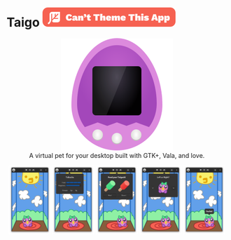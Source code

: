 <h1> Taigo <img src="https://raw.githubusercontent.com/Appadeia/taigo/master/notheming.svg?sanitize=true" alt="Can't Theme This App"/> </h1>
<p align="center">
  <img src="https://raw.githubusercontent.com/Appadeia/taigo/master/data/me.appadeia.Taigo.svg?sanitize=true" alt="Taigo"/>
  <br>
  A virtual pet for your desktop built with GTK+, Vala, and love.
</p>

<p align="center">
  <img width="19%" src="https://github.com/Appadeia/taigo/raw/master/data/screenshots/home.png" />  
  <img width="19%" src="https://github.com/Appadeia/taigo/raw/master/data/screenshots/status.png" />  
  <img width="19%" src="https://github.com/Appadeia/taigo/raw/master/data/screenshots/food.png" />  
  <img width="19%" src="https://github.com/Appadeia/taigo/raw/master/data/screenshots/left-or-right.png" />  
  <img width="19%" src="https://github.com/Appadeia/taigo/raw/master/data/screenshots/complaining.png" />  
</p>
